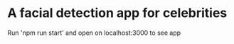 # A facial detection app for celebrities

Run 'npm run start' and open on localhost:3000 to see app

